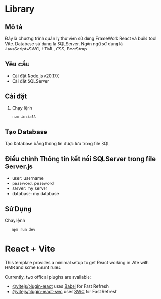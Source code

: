 # Library
## Mô tả
Đây là chương trình quản lý thư viện sử dụng FrameWork React và build tool Vite. Database sử dụng là SQLServer. Ngôn ngữ sử dụng là JavaScript+SWC, HTML, CSS, BootStrap
## Yêu cầu
- Cài đặt Node.js v20.17.0
- Cài đặt SQLServer
## Cài đặt
1. Chạy lệnh
   ```bash
   npm install
   ```
## Tạo Database
Tạo Database bằng thông tin được lưu trong file SQL
## Điều chỉnh Thông tin kết nối SQLServer trong file Server.js
- user: username
- password: password
- server: my server
- database: my database
## Sử Dụng
Chạy lệnh
```bash
   npm run dev
   ```
# React + Vite

This template provides a minimal setup to get React working in Vite with HMR and some ESLint rules.

Currently, two official plugins are available:

- [@vitejs/plugin-react](https://github.com/vitejs/vite-plugin-react/blob/main/packages/plugin-react/README.md) uses [Babel](https://babeljs.io/) for Fast Refresh
- [@vitejs/plugin-react-swc](https://github.com/vitejs/vite-plugin-react-swc) uses [SWC](https://swc.rs/) for Fast Refresh
